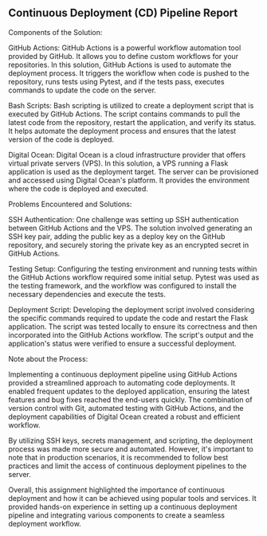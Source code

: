 <h2>Continuous Deployment (CD) Pipeline Report</h2>



Components of the Solution:

GitHub Actions: GitHub Actions is a powerful workflow automation tool provided by GitHub. It allows you to define custom workflows for your repositories. In this solution, GitHub Actions is used to automate the deployment process. It triggers the workflow when code is pushed to the repository, runs tests using Pytest, and if the tests pass, executes commands to update the code on the server.

Bash Scripts: Bash scripting is utilized to create a deployment script that is executed by GitHub Actions. The script contains commands to pull the latest code from the repository, restart the application, and verify its status. It helps automate the deployment process and ensures that the latest version of the code is deployed.

Digital Ocean: Digital Ocean is a cloud infrastructure provider that offers virtual private servers (VPS). In this solution, a VPS running a Flask application is used as the deployment target. The server can be provisioned and accessed using Digital Ocean's platform. It provides the environment where the code is deployed and executed.



Problems Encountered and Solutions:

SSH Authentication: One challenge was setting up SSH authentication between GitHub Actions and the VPS. The solution involved generating an SSH key pair, adding the public key as a deploy key on the GitHub repository, and securely storing the private key as an encrypted secret in GitHub Actions.

Testing Setup: Configuring the testing environment and running tests within the GitHub Actions workflow required some initial setup. Pytest was used as the testing framework, and the workflow was configured to install the necessary dependencies and execute the tests.

Deployment Script: Developing the deployment script involved considering the specific commands required to update the code and restart the Flask application. The script was tested locally to ensure its correctness and then incorporated into the GitHub Actions workflow. The script's output and the application's status were verified to ensure a successful deployment.



Note about the Process:

Implementing a continuous deployment pipeline using GitHub Actions provided a streamlined approach to automating code deployments. It enabled frequent updates to the deployed application, ensuring the latest features and bug fixes reached the end-users quickly. The combination of version control with Git, automated testing with GitHub Actions, and the deployment capabilities of Digital Ocean created a robust and efficient workflow.

By utilizing SSH keys, secrets management, and scripting, the deployment process was made more secure and automated. However, it's important to note that in production scenarios, it is recommended to follow best practices and limit the access of continuous deployment pipelines to the server.

Overall, this assignment highlighted the importance of continuous deployment and how it can be achieved using popular tools and services. It provided hands-on experience in setting up a continuous deployment pipeline and integrating various components to create a seamless deployment workflow.
